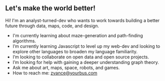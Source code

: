 ## Let's make the world better!

Hi! I'm an analyst-turned-dev who wants to work towards building a better future through data, maps, code, and design.

- I'm currently learning about maze-generation and path-finding algorithms.
- I’m currently learning Javascript to level up my web-dev and looking to explore other languages to broaden my language familiarity.
- I’m looking to collaborate on open data and open source projects.
- I’m looking for help with gaining a deeper understanding graph theory.
- Ask me about art, maps, space, robots, and games.
- How to reach me: zvance@yourbus.com
